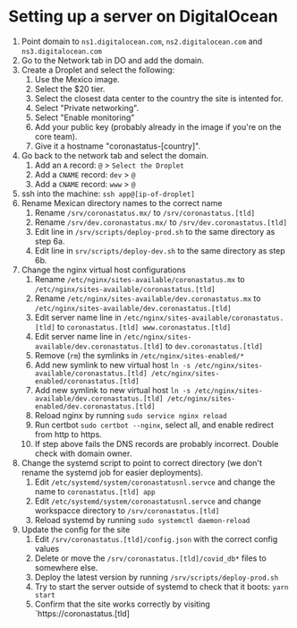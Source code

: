 # Setting up a server on DigitalOcean

1. Point domain to `ns1.digitalocean.com`, `ns2.digitalocean.com` and `ns3.digitalocean.com`
2. Go to the Network tab in DO and add the domain.
3. Create a Droplet and select the following:
    1. Use the Mexico image.
    2. Select the $20 tier.
    3. Select the closest data center to the country the site is intented for.
    4. Select "Private networking".
    5. Select "Enable monitoring"
    6. Add your public key (probably already in the image if you're on the core team).
    7. Give it a hostname "coronastatus-[country]". 
4. Go back to the network tab and select the domain.
    1. Add an `A` record:  `@` > `Select the Droplet`
    2. Add a `CNAME` record: `dev` > `@`
    3. Add a `CNAME` record: `www` > `@`
5. ssh into the machine: `ssh app@[ip-of-droplet]`
6. Rename Mexican directory names to the correct name
    1. Rename `/srv/coronastatus.mx/` to `/srv/coronastatus.[tld]`
    2. Rename `/srv/dev.coronastatus.mx/` to `/srv/dev.coronastatus.[tld]`
    3. Edit line in `/srv/scripts/deploy-prod.sh` to the same directory as step 6a.
    4. Edit line in `srv/scripts/deploy-dev.sh` to the same directory as step 6b.
7. Change the nginx virtual host configurations
    1. Rename `/etc/nginx/sites-available/coronastatus.mx` to `/etc/nginx/sites-available/coronastatus.[tld]` 
    2. Rename `/etc/nginx/sites-available/dev.coronastatus.mx` to `/etc/nginx/sites-available/dev.coronastatus.[tld]`
    3. Edit server name line in `/etc/nginx/sites-available/coronastatus.[tld]` to `coronastatus.[tld] www.coronastatus.[tld]`
    4. Edit server name line in `/etc/nginx/sites-available/dev.coronastatus.[tld]` to `dev.coronastatus.[tld]`
    5. Remove (`rm`) the symlinks in `/etc/nginx/sites-enabled/*`
    5. Add new symlink to new virtual host `ln -s /etc/nginx/sites-available/coronastatus.[tld] /etc/nginx/sites-enabled/coronastatus.[tld]` 
    6. Add new symlink to new virtual host `ln -s /etc/nginx/sites-available/dev.coronastatus.[tld] /etc/nginx/sites-enabled/dev.coronastatus.[tld]` 
    7. Reload nginx by running `sudo service nginx reload`
    8. Run certbot `sudo certbot --nginx`, select all, and enable redirect from http to https.
    9. If step above fails the DNS records are probably incorrect. Double check with domain owner.
8. Change the systemd script to point to correct directory (we don't rename the systemd job for easier deployments).
    1. Edit `/etc/systemd/system/coronastatusnl.servce` and change the name to `coronastatus.[tld] app`
    2. Edit `/etc/systemd/system/coronastatusnl.servce` and change workspacce directory to `/srv/coronastatus.[tld]`
    3. Reload systemd by running `sudo systemctl daemon-reload`
9. Update the config for the site
    1. Edit `/srv/coronastatus.[tld]/config.json` with the correct config values
    2. Delete or move the `/srv/coronastatus.[tld]/covid_db*` files to somewhere else.
    3. Deploy the latest version by running `/srv/scripts/deploy-prod.sh`
    4. Try to start the server outside of systemd to check that it boots: `yarn start`
    5. Confirm that the site works correctly by visiting `https://coronastatus.[tld]

